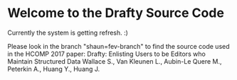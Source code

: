 # Welcome to the Drafty Source Code
Currently the system is getting refresh. :)

Please look in the branch "shaun=fev-branch" to find the source code used in the HCOMP 2017 paper:
Drafty: Enlisting Users to be Editors who Maintain Structured Data
Wallace S., Van Kleunen L., Aubin-Le Quere M., Peterkin A., Huang Y., Huang J.
